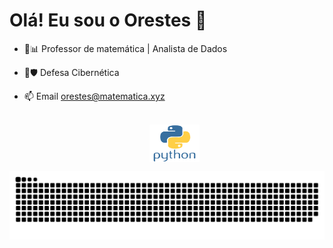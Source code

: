 # Olá! Eu sou o Orestes 🖖
- 👋📊 Professor de matemática | Analista de Dados
- 🔐🛡️ Defesa Cibernética
- 📫 Email orestes@matematica.xyz

  
  <div align="center" style="display: inline_block"><br>
  <img align="center" alt="Orestes-Python" height="60" width="80" src="https://raw.githubusercontent.com/devicons/devicon/master/icons/python/python-original-wordmark.svg">
</div>
  
  ![Snake animation](https://github.com/orestesx/orestesx/blob/output/github-contribution-grid-snake.svg)

